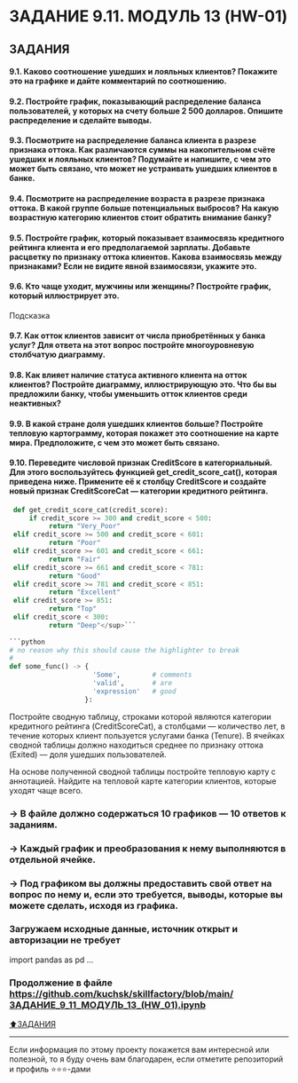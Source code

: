 # ЗАДАНИЕ 9.11. МОДУЛЬ 13 (HW-01)


## ЗАДАНИЯ

#### 9.1. Каково соотношение ушедших и лояльных клиентов? Покажите это на графике и дайте комментарий по соотношению.

#### 9.2. Постройте график, показывающий распределение баланса пользователей, у которых на счету больше 2 500 долларов. Опишите распределение и сделайте выводы.

#### 9.3. Посмотрите на распределение баланса клиента в разрезе признака оттока. Как различаются суммы на накопительном счёте ушедших и лояльных клиентов? Подумайте и напишите, с чем это может быть связано, что может не устраивать ушедших клиентов в банке.

#### 9.4. Посмотрите на распределение возраста в разрезе признака оттока. В какой группе больше потенциальных выбросов? На какую возрастную категорию клиентов стоит обратить внимание банку?

#### 9.5. Постройте график, который показывает взаимосвязь кредитного рейтинга клиента и его предполагаемой зарплаты. Добавьте расцветку по признаку оттока клиентов. Какова взаимосвязь между признаками? Если не видите явной взаимосвязи, укажите это.

#### 9.6. Кто чаще уходит, мужчины или женщины? Постройте график, который иллюстрирует это.
Подсказка

#### 9.7. Как отток клиентов зависит от числа приобретённых у банка услуг? Для ответа на этот вопрос постройте многоуровневую столбчатую диаграмму.

#### 9.8. Как влияет наличие статуса активного клиента на отток клиентов? Постройте диаграмму, иллюстрирующую это. Что бы вы предложили банку, чтобы уменьшить отток клиентов среди неактивных?

#### 9.9. В какой стране доля ушедших клиентов больше? Постройте тепловую картограмму, которая покажет это соотношение на карте мира. Предположите, с чем это может быть связано.

#### 9.10. Переведите числовой признак CreditScore в категориальный. Для этого воспользуйтесь функцией get_credit_score_cat(), которая приведена ниже. Примените её к столбцу CreditScore и создайте новый признак CreditScoreCat — категории кредитного рейтинга.
```python
 def get_credit_score_cat(credit_score):
     if credit_score >= 300 and credit_score < 500:
          return "Very_Poor"
 elif credit_score >= 500 and credit_score < 601:
          return "Poor"
 elif credit_score >= 601 and credit_score < 661:
          return "Fair"
 elif credit_score >= 661 and credit_score < 781:
          return "Good"
 elif credit_score >= 781 and credit_score < 851:
          return "Excellent"
 elif credit_score >= 851:
          return "Top"
 elif credit_score < 300:
          return "Deep"</sup>```
          
```python
# no reason why this should cause the highlighter to break
#
def some_func() -> {
                     'Some',        # comments
                     'valid',       # are
                     'expression'   # good
                   }:
```          
        
Постройте сводную таблицу, строками которой являются категории кредитного рейтинга (CreditScoreCat), а столбцами — количество лет, в течение которых клиент пользуется услугами банка (Tenure). В ячейках сводной таблицы должно находиться среднее по признаку оттока (Exited) — доля ушедших пользователей.

На основе полученной сводной таблицы постройте тепловую карту с аннотацией. Найдите на тепловой карте категории клиентов, которые уходят чаще всего.



### → В файле должно содержаться 10 графиков — 10 ответов к заданиям.

### → Каждый график и преобразования к нему выполняются в отдельной ячейке.

### → Под графиком вы должны предоставить свой ответ на вопрос по нему и, если это требуется, выводы, которые вы можете сделать, исходя из графика.



### Загружаем исходные данные, источник открыт и авторизации не требует
import pandas as pd ...
### Продолжение в файле https://github.com/kuchsk/skillfactory/blob/main/ЗАДАНИЕ_9_11_МОДУЛЬ_13_(HW_01).ipynb


[:arrow_up:ЗАДАНИЯ](#ЗАДАНИЯ)


____
Если информация по этому проекту покажется вам интересной или полезной, то я буду очень вам благодарен, если отметите репозиторий и профиль ⭐️⭐️⭐️-дами


